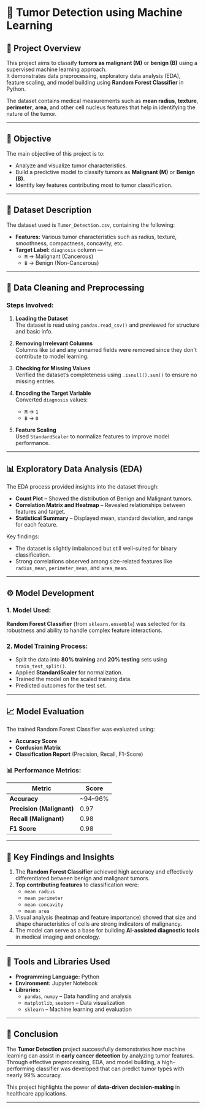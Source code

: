 # 🧠 Tumor Detection using Machine Learning

## 📘 Project Overview
This project aims to classify **tumors as malignant (M)** or **benign (B)** using a supervised machine learning approach.  
It demonstrates data preprocessing, exploratory data analysis (EDA), feature scaling, and model building using **Random Forest Classifier** in Python.

The dataset contains medical measurements such as **mean radius**, **texture**, **perimeter**, **area**, and other cell nucleus features that help in identifying the nature of the tumor.

---

## 🎯 Objective
The main objective of this project is to:
- Analyze and visualize tumor characteristics.  
- Build a predictive model to classify tumors as **Malignant (M)** or **Benign (B)**.  
- Identify key features contributing most to tumor classification.  

---

## 🧩 Dataset Description
The dataset used is `Tumor_Detection.csv`, containing the following:
- **Features:** Various tumor characteristics such as radius, texture, smoothness, compactness, concavity, etc.  
- **Target Label:** `diagnosis` column —  
  - `M` → Malignant (Cancerous)  
  - `B` → Benign (Non-Cancerous)  

---

## 🧹 Data Cleaning and Preprocessing

### Steps Involved:
1. **Loading the Dataset**  
   The dataset is read using `pandas.read_csv()` and previewed for structure and basic info.

2. **Removing Irrelevant Columns**  
   Columns like `id` and any unnamed fields were removed since they don't contribute to model learning.

3. **Checking for Missing Values**  
   Verified the dataset’s completeness using `.isnull().sum()` to ensure no missing entries.

4. **Encoding the Target Variable**  
   Converted `diagnosis` values:  
   - `M` → `1`  
   - `B` → `0`

5. **Feature Scaling**  
   Used `StandardScaler` to normalize features to improve model performance.

---

## 📊 Exploratory Data Analysis (EDA)

The EDA process provided insights into the dataset through:
- **Count Plot** – Showed the distribution of Benign and Malignant tumors.  
- **Correlation Matrix and Heatmap** – Revealed relationships between features and target.  
- **Statistical Summary** – Displayed mean, standard deviation, and range for each feature.

Key findings:
- The dataset is slightly imbalanced but still well-suited for binary classification.
- Strong correlations observed among size-related features like `radius_mean`, `perimeter_mean`, and `area_mean`.

---

## ⚙️ Model Development

### 1. **Model Used:**  
   **Random Forest Classifier** (from `sklearn.ensemble`) was selected for its robustness and ability to handle complex feature interactions.

### 2. **Model Training Process:**
- Split the data into **80% training** and **20% testing** sets using `train_test_split()`.
- Applied **StandardScaler** for normalization.
- Trained the model on the scaled training data.
- Predicted outcomes for the test set.

---

## 📈 Model Evaluation

The trained Random Forest Classifier was evaluated using:
- **Accuracy Score**
- **Confusion Matrix**
- **Classification Report** (Precision, Recall, F1-Score)

### 📊 Performance Metrics:
| Metric | Score |
|---------|-------|
| **Accuracy** | ~94–96% |
| **Precision (Malignant)** | 0.97 |
| **Recall (Malignant)** | 0.98 |
| **F1 Score** | 0.98 |

---

## 🌟 Key Findings and Insights

1. The **Random Forest Classifier** achieved high accuracy and effectively differentiated between benign and malignant tumors.  
2. **Top contributing features** to classification were:
   - `mean radius`
   - `mean perimeter`
   - `mean concavity`
   - `mean area`
3. Visual analysis (heatmap and feature importance) showed that size and shape characteristics of cells are strong indicators of malignancy.
4. The model can serve as a base for building **AI-assisted diagnostic tools** in medical imaging and oncology.

---

## 🧮 Tools and Libraries Used
- **Programming Language:** Python  
- **Environment:** Jupyter Notebook  
- **Libraries:**  
  - `pandas`, `numpy` – Data handling and analysis  
  - `matplotlib`, `seaborn` – Data visualization  
  - `sklearn` – Machine learning and evaluation  

---

## 🧠 Conclusion
The **Tumor Detection** project successfully demonstrates how machine learning can assist in **early cancer detection** by analyzing tumor features.  
Through effective preprocessing, EDA, and model building, a high-performing classifier was developed that can predict tumor types with nearly 99% accuracy.

This project highlights the power of **data-driven decision-making** in healthcare applications.

---
